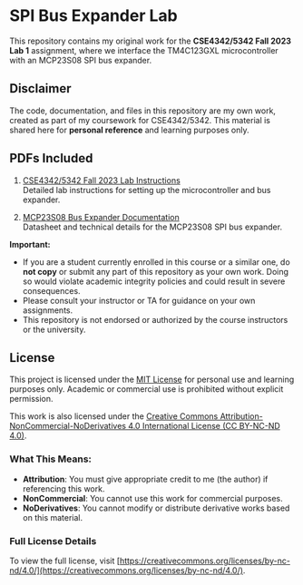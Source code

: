 # SPI Bus Expander Lab

This repository contains my original work for the **CSE4342/5342 Fall 2023 Lab 1** assignment, where we interface the TM4C123GXL microcontroller with an MCP23S08 SPI bus expander.

## Disclaimer

The code, documentation, and files in this repository are my own work, created as part of my coursework for CSE4342/5342. This material is shared here for **personal reference** and learning purposes only. 

## PDFs Included

1. [CSE4342/5342 Fall 2023 Lab Instructions](./CSE4342_5342_Fall_2023_Lab_1.pdf)  
   Detailed lab instructions for setting up the microcontroller and bus expander.

2. [MCP23S08 Bus Expander Documentation](./MCP23x08_Bus_Expander.pdf)  
   Datasheet and technical details for the MCP23S08 SPI bus expander.

**Important:**
- If you are a student currently enrolled in this course or a similar one, do **not copy** or submit any part of this repository as your own work. Doing so would violate academic integrity policies and could result in severe consequences.
- Please consult your instructor or TA for guidance on your own assignments.
- This repository is not endorsed or authorized by the course instructors or the university.

## License
This project is licensed under the [MIT License](https://opensource.org/licenses/MIT) for personal use and learning purposes only. Academic or commercial use is prohibited without explicit permission.

This work is also licensed under the [Creative Commons Attribution-NonCommercial-NoDerivatives 4.0 International License (CC BY-NC-ND 4.0)](https://creativecommons.org/licenses/by-nc-nd/4.0/). 

### What This Means:
- **Attribution**: You must give appropriate credit to me (the author) if referencing this work.
- **NonCommercial**: You cannot use this work for commercial purposes.
- **NoDerivatives**: You cannot modify or distribute derivative works based on this material.

### Full License Details
To view the full license, visit [https://creativecommons.org/licenses/by-nc-nd/4.0/](https://creativecommons.org/licenses/by-nc-nd/4.0/).
